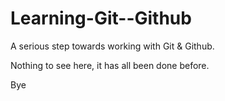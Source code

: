 # Learning-Git--Github
A serious step towards working with Git &amp; Github.

Nothing to see here, it has all been done before.

Bye

